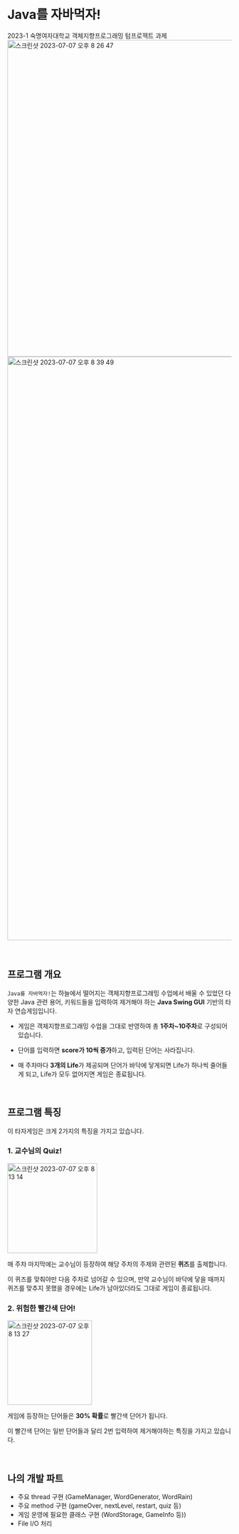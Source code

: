 # Java를 자바먹자!
2023-1 숙명여자대학교 객체지향프로그래밍 텀프로젝트 과제
<img width="712" alt="스크린샷 2023-07-07 오후 8 26 47" src="https://github.com/JIMIN1020/java-typing-game/assets/121474189/1552ecfd-e6c4-4a5b-942a-f753e6f2de6e">
<img width="1312" alt="스크린샷 2023-07-07 오후 8 39 49" src="https://github.com/JIMIN1020/java-typing-game/assets/121474189/e8281a2e-f3db-467b-b0ac-6aea22bd47b8">

<br />

## 프로그램 개요
`Java를 자바먹자!`는 하늘에서 떨어지는 객체지향프로그래밍 수업에서 배울 수 있었던 다양한 Java 관련 용어, 키워드들을 입력하여 제거해야 하는 **Java Swing GUI** 기반의 타자 연습게임입니다.

- 게임은 객체지향프로그래밍 수업을 그대로 반영하여 총 **1주차~10주차**로 구성되어 있습니다.

- 단어를 입력하면 **score가 10씩 증가**하고, 입력된 단어는 사라집니다.

- 매 주차마다 **3개의 Life**가 제공되며 단어가 바닥에 닿게되면 Life가 하나씩 줄어들게 되고, Life가 모두 없어지면 게임은 종료됩니다.

<br />

## 프로그램 특징
이 타자게임은 크게 2가지의 특징을 가지고 있습니다.

### 1. 교수님의 Quiz!
<img width="202" alt="스크린샷 2023-07-07 오후 8 13 14" src="https://github.com/JIMIN1020/java-typing-game/assets/121474189/0bfe9eb1-4ee9-4cc0-8aa3-838c4d1e5eb3">

매 주차 마지막에는 교수님이 등장하여 해당 주차의 주제와 관련된 **퀴즈**를 출제합니다.

이 퀴즈를 맞춰야만 다음 주차로 넘어갈 수 있으며, 만약 교수님이 바닥에 닿을 때까지 퀴즈를 맞추지 못했을 경우에는 Life가 남아있더라도 그대로 게임이 종료됩니다.



### 2. 위험한 빨간색 단어!
<img width="190" alt="스크린샷 2023-07-07 오후 8 13 27" src="https://github.com/JIMIN1020/java-typing-game/assets/121474189/2b0a97a2-41bf-484d-9f44-88607c7dc04b">

게임에 등장하는 단어들은 **30% 확률**로 빨간색 단어가 됩니다.

이 빨간색 단어는 일반 단어들과 달리 2번 입력하여 제거해야하는 특징을 가지고 있습니다.


<br />

## 나의 개발 파트
- 주요 thread 구현 (GameManager, WordGenerator, WordRain)
- 주요 method 구현 (gameOver, nextLevel, restart, quiz 등)
- 게임 운영에 필요한 클래스 구현 (WordStorage, GameInfo 등))
- File I/O 처리

<br />
